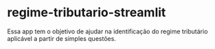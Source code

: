 # regime-tributario-streamlit

Essa app tem o objetivo de ajudar na identificação do regime tributário aplicável a partir de simples questões.
